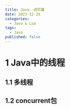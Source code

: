 ```yaml
---
title: Java--进阶篇
date: 2023-12-29
categories:
  - Java & Lua
tags:
  - Java
published: false
---
```



# 1 Java中的线程
## 1.1 多线程


## 1.2 concurrent包

